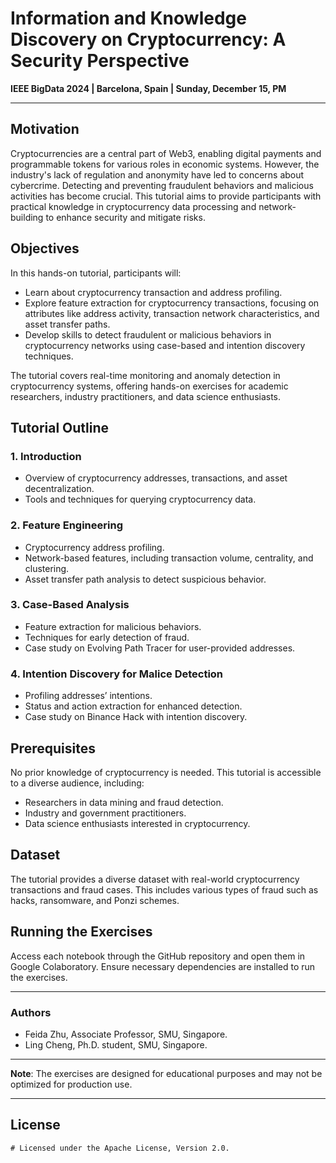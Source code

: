 
# Information and Knowledge Discovery on Cryptocurrency: A Security Perspective

**IEEE BigData 2024 | Barcelona, Spain | Sunday, December 15, PM**

---

## Motivation

Cryptocurrencies are a central part of Web3, enabling digital payments and programmable tokens for various roles in economic systems. However, the industry's lack of regulation and anonymity have led to concerns about cybercrime. Detecting and preventing fraudulent behaviors and malicious activities has become crucial. This tutorial aims to provide participants with practical knowledge in cryptocurrency data processing and network-building to enhance security and mitigate risks.

## Objectives

In this hands-on tutorial, participants will:

- Learn about cryptocurrency transaction and address profiling.
- Explore feature extraction for cryptocurrency transactions, focusing on attributes like address activity, transaction network characteristics, and asset transfer paths.
- Develop skills to detect fraudulent or malicious behaviors in cryptocurrency networks using case-based and intention discovery techniques.

The tutorial covers real-time monitoring and anomaly detection in cryptocurrency systems, offering hands-on exercises for academic researchers, industry practitioners, and data science enthusiasts.

## Tutorial Outline

### 1. Introduction
   - Overview of cryptocurrency addresses, transactions, and asset decentralization.
   - Tools and techniques for querying cryptocurrency data.

### 2. Feature Engineering
   - Cryptocurrency address profiling.
   - Network-based features, including transaction volume, centrality, and clustering.
   - Asset transfer path analysis to detect suspicious behavior.

### 3. Case-Based Analysis
   - Feature extraction for malicious behaviors.
   - Techniques for early detection of fraud.
   - Case study on Evolving Path Tracer for user-provided addresses.

### 4. Intention Discovery for Malice Detection
   - Profiling addresses’ intentions.
   - Status and action extraction for enhanced detection.
   - Case study on Binance Hack with intention discovery.

## Prerequisites

No prior knowledge of cryptocurrency is needed. This tutorial is accessible to a diverse audience, including:

- Researchers in data mining and fraud detection.
- Industry and government practitioners.
- Data science enthusiasts interested in cryptocurrency.

## Dataset

The tutorial provides a diverse dataset with real-world cryptocurrency transactions and fraud cases. This includes various types of fraud such as hacks, ransomware, and Ponzi schemes.

## Running the Exercises

Access each notebook through the GitHub repository and open them in Google Colaboratory. Ensure necessary dependencies are installed to run the exercises.

---

### Authors

- Feida Zhu, Associate Professor, SMU, Singapore.
- Ling Cheng, Ph.D. student, SMU, Singapore.

---

**Note**: The exercises are designed for educational purposes and may not be optimized for production use.

---

## License
```
# Licensed under the Apache License, Version 2.0.
```
